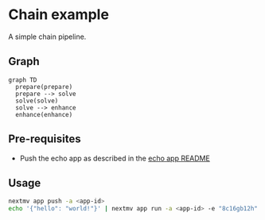 # Chain example

A simple chain pipeline.

## Graph

```mermaid
graph TD
  prepare(prepare)
  prepare --> solve
  solve(solve)
  solve --> enhance
  enhance(enhance)
```

## Pre-requisites

- Push the echo app as described in the [echo app README](../apps/echo/README.md)

## Usage

```bash
nextmv app push -a <app-id>
echo '{"hello": "world!"}' | nextmv app run -a <app-id> -e "8c16gb12h"
```
